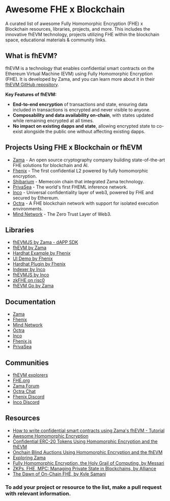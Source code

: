 # Awesome FHE x Blockchain

A curated list of awesome Fully Homomorphic Encryption (FHE) x Blockchain resources, libraries, projects, and more.
This includes the innovative fhEVM technology, projects utilizing FHE within the blockchain space, educational materials & community links.

## What is fhEVM?

fhEVM is a technology that enables confidential smart contracts on the Ethereum Virtual Machine (EVM) using Fully Homomorphic Encryption (FHE). It is developed by Zama, and you can learn more about it in their [fhEVM GitHub repository](https://github.com/zama-ai/fhevm).

**Key Features of fhEVM:**
- **End-to-end encryption** of transactions and state, ensuring data included in transactions is encrypted and never visible to anyone.
- **Composability and data availability on-chain**, with states updated while remaining encrypted at all times.
- **No impact on existing dapps and state**, allowing encrypted state to co-exist alongside the public one without affecting existing dapps.

## Projects Using FHE x Blockchain or fhEVM

- [Zama](https://www.zama.ai/) - An open source cryptography company building state-of-the-art FHE solutions for blockchain and AI.
- [Fhenix](https://www.fhenix.io/) - The first confidential L2 powered by fully homomorphic encryption.
- [Shibarium](https://shibarium.shib.io/fr) - Memecoin chain that integrated Zama technology.
- [PrivaSea](https://www.privasea.ai/) - The world's first FHEML inference network.
- [Inco](https://www.inco.org/) - Universal confidentiality layer of web3, powered by FHE and secured by Ethereum.
- [Octra](https://twitter.com/octra) - A FHE blockchain network with support for isolated execution environments.
- [Mind Network](https://mindnetwork.io/) - The Zero Trust Layer of Web3.

## Libraries

- [fhEVMJS by Zama - dAPP SDK](https://github.com/zama-ai/fhevmjs/)
- [fhEVM by Zama](https://github.com/zama-ai/fhevm/)
- [Hardhat Example by Fhenix](https://github.com/FhenixProtocol/fhenix-hardhat-example)
- [UI Demo by Fhenix](https://github.com/FhenixProtocol/fhenix-ui-demo)
- [Hardhat Plugin by Fhenix](https://github.com/FhenixProtocol/fhenix-hardhat-plugin)
- [Indexer by Inco](https://fhevm-explorers.notion.site/Subgraph-9edb5b47fbff4751a693d1e4748ffd21?pvs=4)
- [fhEVMJS by Inco](https://github.com/Inco-fhevm/fhevmjs-react-example)
- [zkFHE on risc0](https://github.com/emilianobonassi/zkFHE)
- [fhEVM Go by Zama](https://github.com/zama-ai/fhevm-go)

## Documentation

- [Zama](https://docs.zama.ai/fhevm)
- [Fhenix](https://docs.fhenix.zone/)
- [Mind Network](https://mind-network.gitbook.io/)
- [Octra](https://docs.octra.org/)
- [Inco](https://docs.inco.org/)
- [Fhenix.js](https://fhenixjs.fhenix.zone/)
- [PrivaSea](https://docs.privasea.ai/)

## Communities

- [fhEVM explorers](https://t.me/+Ojt5y-I7oR42MTkx)
- [FHE.org](https://fhe.org/)
- [Zama Forum](https://community.zama.ai/)
- [Octra Chat](https://t.me/octra_chat_en)
- [Fhenix Discord](https://discord.com/invite/FuVgxrvJMY)
- [Inco Discord](https://discord.com/invite/KKQrMkHCbs)

## Resources

- [How to write confidential smart contracts using Zama's fhEVM - Tutorial](https://www.youtube.com/watch?v=1FtbyHZwNX4)
- [Awesome Homomorphic Encryption](https://github.com/jonaschn/awesome-he)
- [Confidential ERC-20 Tokens Using Homomorphic Encryption and the fhEVM](https://www.zama.ai/post/confidential-erc-20-tokens-using-homomorphic-encryption)
- [Onchain Blind Auctions Using Homomorphic Encryption and the fhEVM](https://www.zama.ai/post/on-chain-blind-auctions-using-homomorphic-encryption)
- [Exploring Zama](https://furkanakal.com/exploring-zama)
- [Fully Homomorphic Encryption, the Holy Grail of Computing, by Messari](https://messari.io/report/fully-homomorphic-encryption-the-holy-grail-of-computing)
- [ZKPs, FHE, MPC: Managing Private State in Blockchains, by Alliance](https://medium.com/alliancedao/zkps-fhe-mpc-managing-private-state-in-blockchains-17cc3661007d)
- [The Dawn of On-Chain FHE, by Kyle Samani](https://multicoin.capital/2023/09/26/the-dawn-of-on-chain-fhe/)

### To add your project or resource to the list, make a pull request with relevant information.
